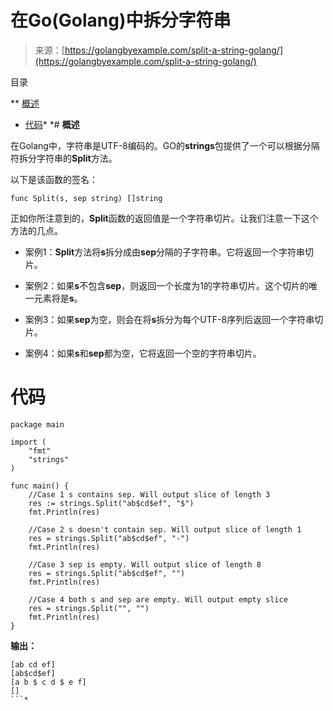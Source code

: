 <!--yml

类别：未分类

日期：2024-10-13 06:11:59

-->

# 在Go(Golang)中拆分字符串

> 来源：[https://golangbyexample.com/split-a-string-golang/](https://golangbyexample.com/split-a-string-golang/)

目录

**   [概述](#Overview "Overview")

+   [代码](#Code "Code")*  *# **概述**

在Golang中，字符串是UTF-8编码的。GO的**strings**包提供了一个可以根据分隔符拆分字符串的**Split**方法。

以下是该函数的签名：

```
func Split(s, sep string) []string
```

正如你所注意到的，**Split**函数的返回值是一个字符串切片。让我们注意一下这个方法的几点。

+   案例1：**Split**方法将**s**拆分成由**sep**分隔的子字符串。它将返回一个字符串切片。

+   案例2：如果**s**不包含**sep**，则返回一个长度为1的字符串切片。这个切片的唯一元素将是**s**。

+   案例3：如果**sep**为空，则会在将**s**拆分为每个UTF-8序列后返回一个字符串切片。

+   案例4：如果**s**和**sep**都为空，它将返回一个空的字符串切片。

# **代码**

```
package main

import (
    "fmt"
    "strings"
)

func main() {
    //Case 1 s contains sep. Will output slice of length 3
    res := strings.Split("ab$cd$ef", "$")
    fmt.Println(res)

    //Case 2 s doesn't contain sep. Will output slice of length 1
    res = strings.Split("ab$cd$ef", "-")
    fmt.Println(res)

    //Case 3 sep is empty. Will output slice of length 8
    res = strings.Split("ab$cd$ef", "")
    fmt.Println(res)

    //Case 4 both s and sep are empty. Will output empty slice
    res = strings.Split("", "")
    fmt.Println(res)
}
```

**输出：**

```
[ab cd ef]
[ab$cd$ef]
[a b $ c d $ e f]
[]
```*
